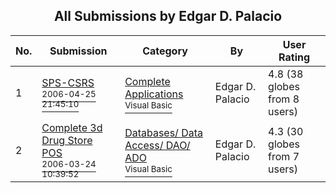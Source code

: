 ﻿<div align="center">

## All Submissions by Edgar D\. Palacio

</div>

No.  | Submission | Category | By   | User Rating
---- | ---------- | -------- | ---- | -----------
1 | [SPS\-CSRS<br /><sup>2006-04-25 21:45:10</sup>](https://github.com/Planet-Source-Code/edgar-d-palacio-sps-csrs__1-65114) | [Complete Applications<br /><sup>Visual Basic</sup>](../ByCategory/complete-applications__1-27.md) | Edgar D\. Palacio | 4.8 (38 globes from 8 users)
2 | [Complete 3d Drug Store POS<br /><sup>2006-03-24 10:39:52</sup>](https://github.com/Planet-Source-Code/edgar-d-palacio-complete-3d-drug-store-pos__1-64771) | [Databases/ Data Access/ DAO/ ADO<br /><sup>Visual Basic</sup>](../ByCategory/databases-data-access-dao-ado__1-6.md) | Edgar D\. Palacio | 4.3 (30 globes from 7 users)
